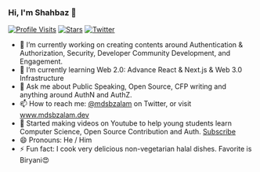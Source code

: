 ### Hi, I'm **Shahbaz** 👋

[![Profile Visits](https://komarev.com/ghpvc/?username=shahbaz17)](https://mdsbzalam.dev)
[![Stars](https://img.shields.io/github/stars/shahbaz17)](https://mdsbzalam.dev)
[![Twitter](https://img.shields.io/twitter/follow/mdsbzalam)](https://twitter.com/mdsbzalam)


- 🔭 I’m currently working on creating contents around Authentication & Authorization, Security, Developer Community Development, and Engagement.
- 🌱 I’m currently learning Web 2.0: Advance React & Next.js & Web 3.0 Infrastructure
- 💬 Ask me about Public Speaking, Open Source, CFP writing and anything around AuthN and AuthZ.
- 📫 How to reach me: [@mdsbzalam](https://www.twitter.com/mdsbzalam) on Twitter, or visit www.mdsbzalam.dev
- 🎥 Started making videos on Youtube to help young students learn Computer Science, Open Source Contribution and Auth. [Subscribe](https://bit.ly/mdsbzalam-yt)
- 😄 Pronouns: He / Him
- ⚡ Fun fact: I cook very delicious non-vegetarian halal dishes. Favorite is Biryani😍

<!--
**shahbaz17/shahbaz17** is a ✨ _special_ ✨ repository because its `README.md` (this file) appears on your GitHub profile.
-->
